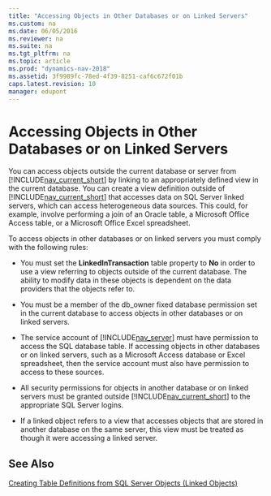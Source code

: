 ```yaml
---
title: "Accessing Objects in Other Databases or on Linked Servers"
ms.custom: na
ms.date: 06/05/2016
ms.reviewer: na
ms.suite: na
ms.tgt_pltfrm: na
ms.topic: article
ms.prod: "dynamics-nav-2018"
ms.assetid: 3f9989fc-78ed-4f39-8251-caf6c672f01b
caps.latest.revision: 10
manager: edupont
---
```

# Accessing Objects in Other Databases or on Linked Servers
You can access objects outside the current database or server from [!INCLUDE[nav_current_short](includes/nav_current_short_md.md)] by linking to an appropriately defined view in the current database. You can create a view definition outside of [!INCLUDE[nav_current_short](includes/nav_current_short_md.md)] that accesses data on SQL Server linked servers, which can access heterogeneous data sources. This could, for example, involve performing a join of an Oracle table, a Microsoft Office Access table, or a Microsoft Office Excel spreadsheet.  
  
 To access objects in other databases or on linked servers you must comply with the following rules:  
  
-   You must set the **LinkedInTransaction** table property to **No** in order to use a view referring to objects outside of the current database. The ability to modify data in these objects is dependent on the data providers that the objects refer to.  
  
-   You must be a member of the db\_owner fixed database permission set in the current database to access objects in other databases or on linked servers.  
  
-   The service account of [!INCLUDE[nav_server](includes/nav_server_md.md)] must have permission to access the SQL database table. If accessing objects in other databases or on linked servers, such as a Microsoft Access database or Excel spreadsheet, then the service account must also have permission to access to these sources.  
  
-   All security permissions for objects in another database or on linked servers must be granted outside [!INCLUDE[nav_current_short](includes/nav_current_short_md.md)] to the appropriate SQL Server logins.  
  
-   If a linked object refers to a view that accesses objects that are stored in another database on the same server, this view must be treated as though it were accessing a linked server.  
  
## See Also  
 [Creating Table Definitions from SQL Server Objects \(Linked Objects\)](Creating-Table-Definitions-from-SQL-Server-Objects--Linked-Objects-.md)